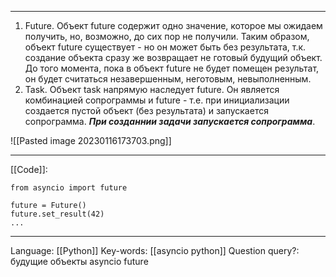 ___
1. Future. Объект future содержит одно значение, которое мы ожидаем получить, но, возможно, до сих пор не получили. Таким образом, объект future существует - но он может быть без результата, т.к. создание объекта сразу же возвращает не готовый будущий объект. До того момента, пока в объект future не будет помещен результат, он будет считаться незавершенным, неготовым, невыполненным. 
2. Task. Объект task напрямую наследует future. Он является комбинацией сопрограммы и future - т.е. при инициализации создается пустой объект (без результата) и запускается сопрограмма. ***При созданнии задачи запускается сопрограмма***.

![[Pasted image 20230116173703.png]]
___
[[Code]]:
```
from asyncio import future

future = Future()
future.set_result(42)
...
```
___
Language: [[Python]]
Key-words:  [[asyncio python]]
Question query?: будущие объекты asyncio future